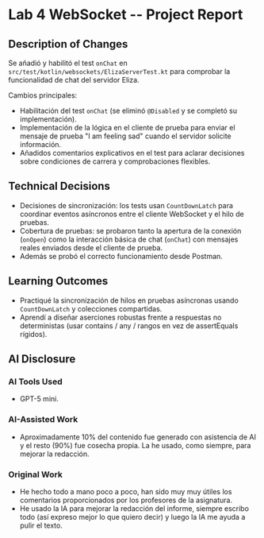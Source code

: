 # Lab 4 WebSocket -- Project Report

## Description of Changes
Se añadió y habilitó el test `onChat` en `src/test/kotlin/websockets/ElizaServerTest.kt` para comprobar la funcionalidad de chat del servidor Eliza.

Cambios principales:
- Habilitación del test `onChat` (se eliminó `@Disabled` y se completó su implementación).
- Implementación de la lógica en el cliente de prueba para enviar el mensaje de prueba "I am feeling sad" cuando el servidor solicite información.
- Añadidos comentarios explicativos en el test para aclarar decisiones sobre condiciones de carrera y comprobaciones flexibles.

## Technical Decisions
- Decisiones de sincronización: los tests usan `CountDownLatch` para coordinar eventos asíncronos entre el cliente WebSocket y el hilo de pruebas.
- Cobertura de pruebas: se probaron tanto la apertura de la conexión (`onOpen`) como la interacción básica de chat (`onChat`) con mensajes reales enviados desde el cliente de prueba.
- Además se probó el correcto funcionamiento desde Postman.
## Learning Outcomes
- Practiqué la sincronización de hilos en pruebas asíncronas usando `CountDownLatch` y colecciones compartidas.
- Aprendí a diseñar aserciones robustas frente a respuestas no deterministas (usar contains / any / rangos en vez de assertEquals rígidos).

## AI Disclosure
### AI Tools Used
- GPT-5 mini.

### AI-Assisted Work
- Aproximadamente 10% del contenido fue generado con asistencia de AI y el resto (90%) fue cosecha propia. La he usado, como siempre, para mejorar la redacción.
### Original Work
- He hecho todo a mano poco a poco, han sido muy muy útiles los comentarios proporcionados por los profesores de la asignatura.
- He usado la IA para mejorar la redacción del informe, siempre escribo todo (así expreso mejor lo que quiero decir) y luego la IA me ayuda a pulir el texto.
